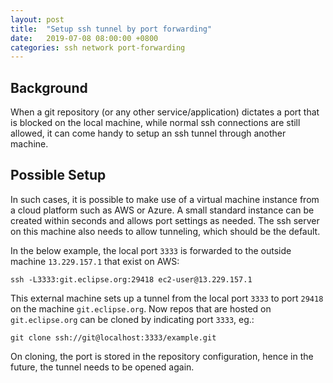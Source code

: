 ```yaml
---
layout: post
title:  "Setup ssh tunnel by port forwarding"
date:   2019-07-08 08:00:00 +0800
categories: ssh network port-forwarding
---
```


## Background
When a git repository (or any other service/application) dictates a port that is blocked on the local machine, while normal ssh connections are still allowed, it can come handy to setup an ssh tunnel through another machine.

## Possible Setup
In such cases, it is possible to make use of a virtual machine instance from a cloud platform such as AWS or Azure. A small standard instance can be created within seconds and allows port settings as needed. The ssh server on this machine also needs to allow tunneling, which should be the default.

In the below example, the local port `3333` is forwarded to the outside machine `13.229.157.1` that exist on AWS: 

```
ssh -L3333:git.eclipse.org:29418 ec2-user@13.229.157.1
```

This external machine sets up a tunnel from the local port `3333` to port `29418` on the machine `git.eclipse.org`. Now repos that are hosted on `git.eclipse.org` can be cloned by indicating port `3333`, eg.:

```
git clone ssh://git@localhost:3333/example.git
```

 On cloning, the port is stored in the repository configuration, hence in the future, the tunnel needs to be opened again. 


